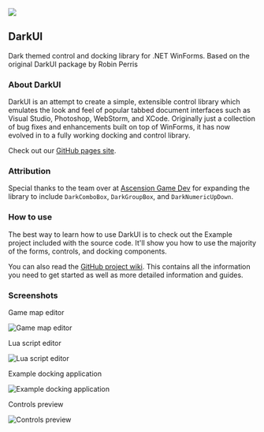 <img src="http://www.darkui.com/images/logo-888.png">

## DarkUI
Dark themed control and docking library for .NET WinForms. Based on the original DarkUI package by Robin Perris

### About DarkUI
DarkUI is an attempt to create a simple, extensible control library which emulates the look and feel of popular tabbed document interfaces such as Visual Studio, Photoshop, WebStorm, and XCode. Originally just a collection of bug fixes and enhancements built on top of WinForms, it has now evolved in to a fully working docking and control library.

Check out our [GitHub pages site](http://www.darkui.com).

### Attribution

Special thanks to the team over at [Ascension Game Dev](https://www.ascensiongamedev.com/) for expanding the library to include `DarkComboBox`, `DarkGroupBox`, and `DarkNumericUpDown`.

### How to use
The best way to learn how to use DarkUI is to check out the Example project included with the source code. It'll show you how to use the majority of the forms, controls, and docking components.

You can also read the [GitHub project wiki](https://github.com/RobinPerris/DarkUI/wiki). This contains all the information you need to get started as well as more detailed information and guides.

### Screenshots
Game map editor

![Game map editor](http://www.darkui.com/images/editor.png)

Lua script editor

![Lua script editor](http://www.darkui.com/images/lua.png)

Example docking application

![Example docking application](http://www.darkui.com/images/docking.png)

Controls preview

![Controls preview](http://www.darkui.com/images/controls.png)
